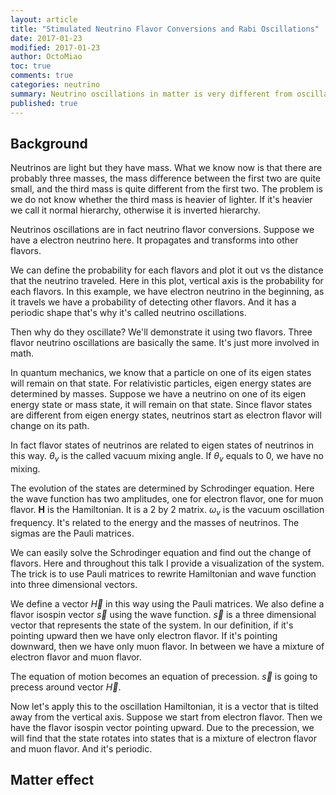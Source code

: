 ```yaml
---
layout: article
title: "Stimulated Neutrino Flavor Conversions and Rabi Oscillations"
date: 2017-01-23
modified: 2017-01-23
author: OctoMiao
toc: true
comments: true
categories: neutrino
summary: Neutrino oscillations in matter is very different from oscillations in vacuum.
published: true
---
```



## Background

Neutrinos are light but they have mass. What we know now is that there are probably three masses, the mass difference between the first two are quite small, and the third mass is quite different from the first two. The problem is we do not know whether the third mass is heavier of lighter. If it's heavier we call it normal hierarchy, otherwise it is inverted hierarchy.

Neutrinos oscillations are in fact neutrino flavor conversions. Suppose we have a electron neutrino here. It propagates and transforms into other flavors.

We can define the probability for each flavors and plot it out vs the distance that the neutrino traveled. Here in this plot, vertical axis is the probability for each flavors. In this example, we have electron neutrino in the beginning, as it travels we have a probability of detecting other flavors. And it has a periodic shape that's why it's called neutrino oscillations.

Then why do they oscillate? We'll demonstrate it using two flavors. Three flavor neutrino oscillations are basically the same. It's just more involved in math.

In quantum mechanics, we know that a particle on one of its eigen states will remain on that state. For relativistic particles, eigen energy states are determined by masses. Suppose we have a neutrino on one of its eigen energy state or mass state, it will remain on that state. Since flavor states are different from eigen energy states, neutrinos start as electron flavor will change on its path.

In fact flavor states of neutrinos are related to eigen states of neutrinos in this way. $\theta_v$ is the called vacuum mixing angle. If $\theta_v$ equals to 0, we have no mixing.

The evolution of the states are determined by Schrodinger equation. Here the wave function has two amplitudes, one for electron flavor, one for muon flavor. $\mathbf H$ is the Hamiltonian. It is a 2 by 2 matrix. $\omega_v$ is the vacuum oscillation frequency. It's related to the energy and the masses of neutrinos. The sigmas are the Pauli matrices.

We can easily solve the Schrodinger equation and find out the change of flavors. Here and throughout this talk I provide a visualization of the system. The trick is to use Pauli matrices to rewrite Hamiltonian and wave function into three dimensional vectors.

We define a vector $\vec H$ in this way using the Pauli matrices. We also define a flavor isospin vector $\vec s$ using the wave function. $\vec s$ is a three dimensional vector that represents the state of the system. In our definition, if it's pointing upward then we have only electron flavor. If it's pointing downward, then we have only muon flavor. In between we have a mixture of electron flavor and muon flavor.

The equation of motion becomes an equation of precession. $\vec s$ is going to precess around vector $\vec H$.

Now let's apply this to the oscillation Hamiltonian, it is a vector that is tilted away from the vertical axis. Suppose we start from electron flavor. Then we have the flavor isospin vector pointing upward. Due to the precession, we will find that the state rotates into states that is a mixture of electron flavor and muon flavor. And it's periodic.


## Matter effect

